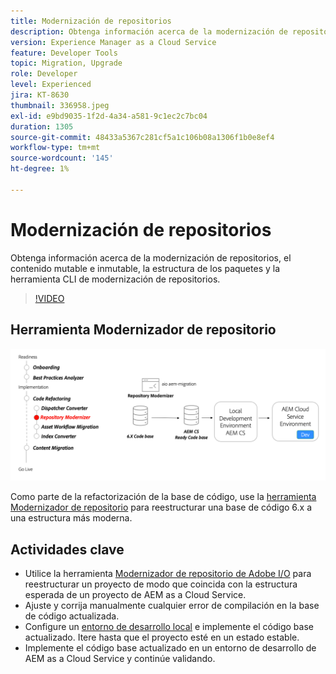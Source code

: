 ```yaml
---
title: Modernización de repositorios
description: Obtenga información acerca de la modernización de repositorios, el contenido mutable e inmutable, la estructura de los paquetes y la herramienta CLI de modernización de repositorios.
version: Experience Manager as a Cloud Service
feature: Developer Tools
topic: Migration, Upgrade
role: Developer
level: Experienced
jira: KT-8630
thumbnail: 336958.jpeg
exl-id: e9bd9035-1f2d-4a34-a581-9c1ec2c7bc04
duration: 1305
source-git-commit: 48433a5367c281cf5a1c106b08a1306f1b0e8ef4
workflow-type: tm+mt
source-wordcount: '145'
ht-degree: 1%

---
```


# Modernización de repositorios

Obtenga información acerca de la modernización de repositorios, el contenido mutable e inmutable, la estructura de los paquetes y la herramienta CLI de modernización de repositorios.

>[!VIDEO](https://video.tv.adobe.com/v/336958?quality=12&learn=on)

## Herramienta Modernizador de repositorio

![Modernizador de repositorio](./assets/repository-modernizer.png)

Como parte de la refactorización de la base de código, use la [herramienta Modernizador de repositorio](https://experienceleague.adobe.com/docs/experience-manager-cloud-service/moving/refactoring-tools/repo-modernizer.html?lang=es) para reestructurar una base de código 6.x a una estructura más moderna.

## Actividades clave

* Utilice la herramienta [Modernizador de repositorio de Adobe I/O](https://github.com/adobe/aio-cli-plugin-aem-cloud-service-migration#command-aio-aem-migrationrepository-modernizer) para reestructurar un proyecto de modo que coincida con la estructura esperada de un proyecto de AEM as a Cloud Service.
* Ajuste y corrija manualmente cualquier error de compilación en la base de código actualizada.
* Configure un [entorno de desarrollo local](https://experienceleague.adobe.com/docs/experience-manager-learn/cloud-service/local-development-environment-set-up/overview.html?lang=es) e implemente el código base actualizado. Itere hasta que el proyecto esté en un estado estable.
* Implemente el código base actualizado en un entorno de desarrollo de AEM as a Cloud Service y continúe validando.
